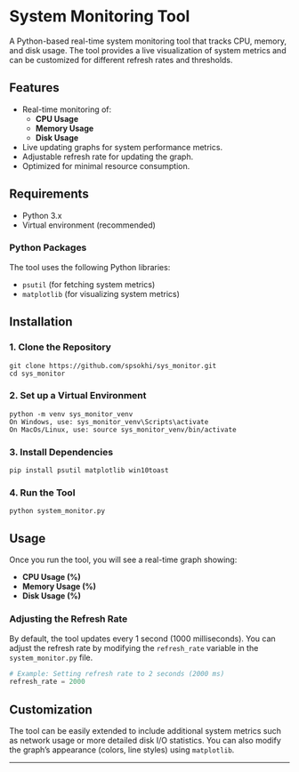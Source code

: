 # System Monitoring Tool

A Python-based real-time system monitoring tool that tracks CPU, memory, and disk usage. The tool provides a live visualization of system metrics and can be customized for different refresh rates and thresholds.

## Features
- Real-time monitoring of:
  - **CPU Usage**
  - **Memory Usage**
  - **Disk Usage**
- Live updating graphs for system performance metrics.
- Adjustable refresh rate for updating the graph.
- Optimized for minimal resource consumption.

## Requirements
- Python 3.x
- Virtual environment (recommended)

### Python Packages
The tool uses the following Python libraries:
- `psutil` (for fetching system metrics)
- `matplotlib` (for visualizing system metrics)

## Installation

### 1. Clone the Repository
```
git clone https://github.com/spsokhi/sys_monitor.git
cd sys_monitor
```

### 2. Set up a Virtual Environment
```
python -m venv sys_monitor_venv
On Windows, use: sys_monitor_venv\Scripts\activate
On MacOs/Linux, use: source sys_monitor_venv/bin/activate
```

### 3. Install Dependencies
```
pip install psutil matplotlib win10toast
```

### 4. Run the Tool
```
python system_monitor.py
```

## Usage
Once you run the tool, you will see a real-time graph showing:
- **CPU Usage (%)**
- **Memory Usage (%)**
- **Disk Usage (%)**

### Adjusting the Refresh Rate
By default, the tool updates every 1 second (1000 milliseconds). You can adjust the refresh rate by modifying the `refresh_rate` variable in the `system_monitor.py` file.

```python
# Example: Setting refresh rate to 2 seconds (2000 ms)
refresh_rate = 2000
```

## Customization
The tool can be easily extended to include additional system metrics such as network usage or more detailed disk I/O statistics. You can also modify the graph’s appearance (colors, line styles) using `matplotlib`.

---

